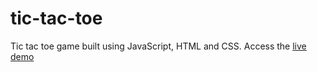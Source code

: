 # tic-tac-toe
Tic tac toe game built using JavaScript, HTML and CSS. Access the [live demo
](tic-tac-toe-production-9ad9.up.railway.app)
